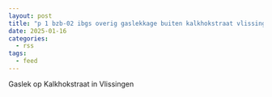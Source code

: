 ```yaml
---
layout: post
title: "p 1 bzb-02 ibgs overig gaslekkage buiten kalkhokstraat vlissingen 194595 194530"
date: 2025-01-16
categories: 
  - rss
tags: 
  - feed
---
```


Gaslek op Kalkhokstraat in Vlissingen
